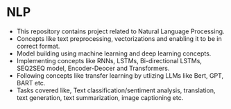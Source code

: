 # NLP
* This repository contains project related to Natural Language Processing.
* Concepts like text preprocessing, vectorizations and enabling it to be in correct format.
* Model building using machine learning and deep learning concepts.
* Implementing concepts like RNNs, LSTMs, Bi-directional LSTMs, SEQ2SEQ model, Encoder-Deocer and Transformers.
* Following concepts like transfer learning by utlizing LLMs like Bert, GPT, BART etc.
* Tasks covered like, Text classification/sentiment analysis, translation, text generation, text summarization, image captioning etc.

